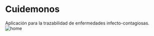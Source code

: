 # Cuidemonos
Aplicación para la trazabilidad de enfermedades infecto-contagiosas. 
![home](https://user-images.githubusercontent.com/120841797/208316470-3bbd1fe6-7243-4e36-b80c-b363d0d9d954.png)
